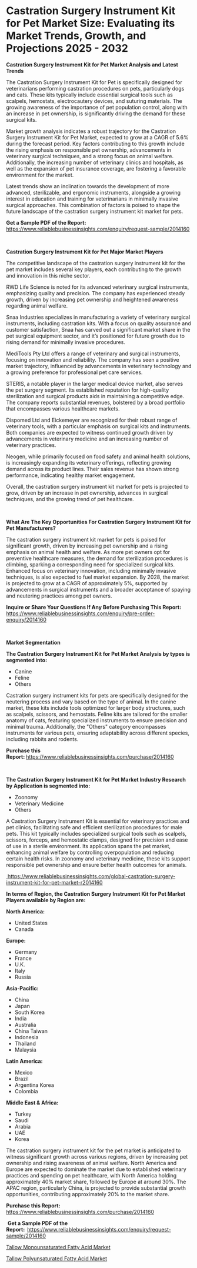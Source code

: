 <p><h1>Castration Surgery Instrument Kit for Pet Market Size: Evaluating its Market Trends, Growth, and Projections 2025 - 2032</h1></p><p><strong>Castration Surgery Instrument Kit for Pet Market Analysis and Latest Trends</strong></p>
<p><p>The Castration Surgery Instrument Kit for Pet is specifically designed for veterinarians performing castration procedures on pets, particularly dogs and cats. These kits typically include essential surgical tools such as scalpels, hemostats, electrocautery devices, and suturing materials. The growing awareness of the importance of pet population control, along with an increase in pet ownership, is significantly driving the demand for these surgical kits.</p><p>Market growth analysis indicates a robust trajectory for the Castration Surgery Instrument Kit for Pet Market, expected to grow at a CAGR of 5.6% during the forecast period. Key factors contributing to this growth include the rising emphasis on responsible pet ownership, advancements in veterinary surgical techniques, and a strong focus on animal welfare. Additionally, the increasing number of veterinary clinics and hospitals, as well as the expansion of pet insurance coverage, are fostering a favorable environment for the market. </p><p>Latest trends show an inclination towards the development of more advanced, sterilizable, and ergonomic instruments, alongside a growing interest in education and training for veterinarians in minimally invasive surgical approaches. This combination of factors is poised to shape the future landscape of the castration surgery instrument kit market for pets.</p></p>
<p><strong>Get a Sample PDF of the Report:&nbsp;</strong> <a href="https://www.reliablebusinessinsights.com/enquiry/request-sample/2014160?utm_campaign=63&utm_medium=2&utm_source=Github&utm_content=ia&utm_term=17012025&utm_id=castration-surgery-instrument-kit-for-pet">https://www.reliablebusinessinsights.com/enquiry/request-sample/2014160</a></p>
<p>&nbsp;</p>
<p><strong>Castration Surgery Instrument Kit for Pet Major Market Players</strong></p>
<p><p>The competitive landscape of the castration surgery instrument kit for the pet market includes several key players, each contributing to the growth and innovation in this niche sector. </p><p>RWD Life Science is noted for its advanced veterinary surgical instruments, emphasizing quality and precision. The company has experienced steady growth, driven by increasing pet ownership and heightened awareness regarding animal welfare. </p><p>Snaa Industries specializes in manufacturing a variety of veterinary surgical instruments, including castration kits. With a focus on quality assurance and customer satisfaction, Snaa has carved out a significant market share in the pet surgical equipment sector, and it’s positioned for future growth due to rising demand for minimally invasive procedures.</p><p>MediTools Pty Ltd offers a range of veterinary and surgical instruments, focusing on innovation and reliability. The company has seen a positive market trajectory, influenced by advancements in veterinary technology and a growing preference for professional pet care services. </p><p>STERIS, a notable player in the larger medical device market, also serves the pet surgery segment. Its established reputation for high-quality sterilization and surgical products aids in maintaining a competitive edge. The company reports substantial revenues, bolstered by a broad portfolio that encompasses various healthcare markets.</p><p>Dispomed Ltd and Eickemeyer are recognized for their robust range of veterinary tools, with a particular emphasis on surgical kits and instruments. Both companies are expected to witness continued growth driven by advancements in veterinary medicine and an increasing number of veterinary practices.</p><p>Neogen, while primarily focused on food safety and animal health solutions, is increasingly expanding its veterinary offerings, reflecting growing demand across its product lines. Their sales revenue has shown strong performance, indicating healthy market engagement.</p><p>Overall, the castration surgery instrument kit market for pets is projected to grow, driven by an increase in pet ownership, advances in surgical techniques, and the growing trend of pet healthcare.</p></p>
<p>&nbsp;</p>
<p><strong>What Are The Key Opportunities For Castration Surgery Instrument Kit for Pet Manufacturers?</strong></p>
<p><p>The castration surgery instrument kit market for pets is poised for significant growth, driven by increasing pet ownership and a rising emphasis on animal health and welfare. As more pet owners opt for preventive healthcare measures, the demand for sterilization procedures is climbing, sparking a corresponding need for specialized surgical kits. Enhanced focus on veterinary innovation, including minimally invasive techniques, is also expected to fuel market expansion. By 2028, the market is projected to grow at a CAGR of approximately 5%, supported by advancements in surgical instruments and a broader acceptance of spaying and neutering practices among pet owners.</p></p>
<p><strong>Inquire or Share Your Questions If Any Before Purchasing This Report:</strong> <a href="https://www.reliablebusinessinsights.com/enquiry/pre-order-enquiry/2014160?utm_campaign=63&utm_medium=2&utm_source=Github&utm_content=ia&utm_term=17012025&utm_id=castration-surgery-instrument-kit-for-pet">https://www.reliablebusinessinsights.com/enquiry/pre-order-enquiry/2014160</a></p>
<p>&nbsp;</p>
<p><strong>Market Segmentation</strong></p>
<p><strong>The Castration Surgery Instrument Kit for Pet Market Analysis by types is segmented into:</strong></p>
<p><ul><li>Canine</li><li>Feline</li><li>Others</li></ul></p>
<p><p>Castration surgery instrument kits for pets are specifically designed for the neutering process and vary based on the type of animal. In the canine market, these kits include tools optimized for larger body structures, such as scalpels, scissors, and hemostats. Feline kits are tailored for the smaller anatomy of cats, featuring specialized instruments to ensure precision and minimal trauma. Additionally, the "Others" category encompasses instruments for various pets, ensuring adaptability across different species, including rabbits and rodents.</p></p>
<p><strong>Purchase this Report:&nbsp;</strong><a href="https://www.reliablebusinessinsights.com/purchase/2014160?utm_campaign=63&utm_medium=2&utm_source=Github&utm_content=ia&utm_term=17012025&utm_id=castration-surgery-instrument-kit-for-pet">https://www.reliablebusinessinsights.com/purchase/2014160</a></p>
<p>&nbsp;</p>
<p><strong>The Castration Surgery Instrument Kit for Pet Market Industry Research by Application is segmented into:</strong></p>
<p><ul><li>Zoonomy</li><li>Veterinary Medicine</li><li>Others</li></ul></p>
<p><p>A Castration Surgery Instrument Kit is essential for veterinary practices and pet clinics, facilitating safe and efficient sterilization procedures for male pets. This kit typically includes specialized surgical tools such as scalpels, scissors, forceps, and hemostatic clamps, designed for precision and ease of use in a sterile environment. Its application spans the pet market, enhancing animal welfare by controlling overpopulation and reducing certain health risks. In zoonomy and veterinary medicine, these kits support responsible pet ownership and ensure better health outcomes for animals.</p></p>
<p><a href="https://www.reliablebusinessinsights.com/global-castration-surgery-instrument-kit-for-pet-market-r2014160?utm_campaign=63&utm_medium=2&utm_source=Github&utm_content=ia&utm_term=17012025&utm_id=castration-surgery-instrument-kit-for-pet">&nbsp;https://www.reliablebusinessinsights.com/global-castration-surgery-instrument-kit-for-pet-market-r2014160</a></p>
<p><strong>In terms of Region, the Castration Surgery Instrument Kit for Pet Market Players available by Region are:</strong></p>
<p>
    <p> <strong> North America: </strong>
        <ul>
            <li>United States</li>
            <li>Canada</li>
        </ul>
        </p> 
    <p> <strong> Europe: </strong>
        <ul>
            <li>Germany</li>
            <li>France</li>
            <li>U.K.</li>
            <li>Italy</li>
            <li>Russia</li>
        </ul>
        </p> 
    <p> <strong> Asia-Pacific: </strong>
        <ul>
            <li>China</li>
            <li>Japan</li>
            <li>South Korea</li>
            <li>India</li>
            <li>Australia</li>
            <li>China Taiwan</li>
            <li>Indonesia</li>
            <li>Thailand</li>
            <li>Malaysia</li>
        </ul>
        </p> 
    <p> <strong> Latin America: </strong>
        <ul>
            <li>Mexico</li>
            <li>Brazil</li>
            <li>Argentina Korea</li>
            <li>Colombia</li>
        </ul>
        </p> 
    <p> <strong> Middle East & Africa: </strong>
        <ul>
            <li>Turkey</li>
            <li>Saudi</li>
            <li>Arabia</li>
            <li>UAE</li>
            <li>Korea</li>
        </ul>
    </p>
    </p>
<p><p>The castration surgery instrument kit for the pet market is anticipated to witness significant growth across various regions, driven by increasing pet ownership and rising awareness of animal welfare. North America and Europe are expected to dominate the market due to established veterinary practices and spending on pet healthcare, with North America holding approximately 40% market share, followed by Europe at around 30%. The APAC region, particularly China, is projected to provide substantial growth opportunities, contributing approximately 20% to the market share.</p></p>
<p><strong>Purchase this Report: </strong><a href="https://www.reliablebusinessinsights.com/purchase/2014160?utm_campaign=63&utm_medium=2&utm_source=Github&utm_content=ia&utm_term=17012025&utm_id=castration-surgery-instrument-kit-for-pet">https://www.reliablebusinessinsights.com/purchase/2014160</a></p>
<p>&nbsp;<strong>Get a Sample PDF of the Report:&nbsp;&nbsp;</strong><a href="https://www.reliablebusinessinsights.com/enquiry/request-sample/2014160?utm_campaign=63&utm_medium=2&utm_source=Github&utm_content=ia&utm_term=17012025&utm_id=castration-surgery-instrument-kit-for-pet">https://www.reliablebusinessinsights.com/enquiry/request-sample/2014160</a></p>
<p><strong></strong></p>
<p><p><a href="https://github.com/domoniqueluoma76/Market-Research-Report-List-1/blob/main/tallow-monounsaturated-fatty-acid-market.md?utm_campaign=63&utm_medium=2&utm_source=Github&utm_content=ia&utm_term=17012025&utm_id=castration-surgery-instrument-kit-for-pet">Tallow Monounsaturated Fatty Acid Market</a></p><p><a href="https://github.com/barnickclara79/Market-Research-Report-List-1/blob/main/tallow-polyunsaturated-fatty-acid-market.md?utm_campaign=63&utm_medium=2&utm_source=Github&utm_content=ia&utm_term=17012025&utm_id=castration-surgery-instrument-kit-for-pet">Tallow Polyunsaturated Fatty Acid Market</a></p></p>